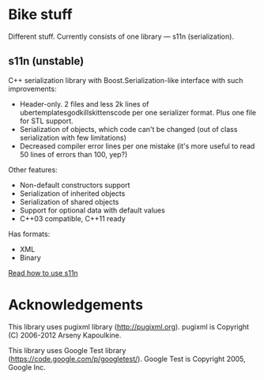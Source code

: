 Bike stuff
====================

Different stuff. Currently consists of one library — s11n (serialization).

s11n (unstable)
---------------------
C++ serialization library with Boost.Serialization-like interface with such improvements:
- Header-only. 2 files and less 2k lines of ubertemplatesgodkillskittenscode per one serializer format. Plus one file for STL support.
- Serialization of objects, which code can't be changed (out of class serialization with few limitations)
- Decreased compiler error lines per one mistake (it's more useful to read 50 lines of errors than 100, yep?)

Other features:
- Non-default constructors support
- Serialization of inherited objects
- Serialization of shared objects
- Support for optional data with default values
- C++03 compatible, C++11 ready

Has formats:
- XML
- Binary

[Read how to use s11n](docs/using-s11n.md)

Acknowledgements
====================
This library uses pugixml library (http://pugixml.org).
pugixml is Copyright (C) 2006-2012 Arseny Kapoulkine.

This library uses Google Test library (https://code.google.com/p/googletest/).
Google Test is Copyright 2005, Google Inc.
